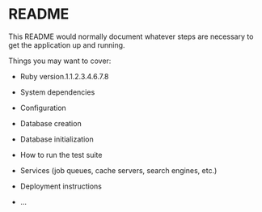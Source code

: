 # README

This README would normally document whatever steps are necessary to get the
application up and running.

Things you may want to cover:

* Ruby version.1.1.2.3.4.6.7.8

* System dependencies

* Configuration

* Database creation

* Database initialization

* How to run the test suite

* Services (job queues, cache servers, search engines, etc.)

* Deployment instructions

* ...
